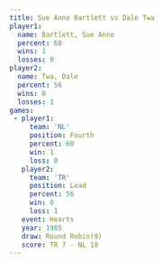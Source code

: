 ```yaml
---
title: Sue Anne Bartlett vs Dale Twa
player1:                  
  name: Bartlett, Sue Anne
  percent: 60             
  wins: 1                 
  losses: 0               
player2:                  
  name: Twa, Dale         
  percent: 56             
  wins: 0                 
  losses: 1               
games:
 - player1:          
     team: 'NL'      
     position: Fourth
     percent: 60     
     win: 1          
     loss: 0         
   player2:        
     team: 'TR'    
     position: Lead
     percent: 56   
     win: 0        
     loss: 1       
   event: Hearts       
   year: 1985          
   draw: Round Robin(9)
   score: TR 7 - NL 10 
---
```

